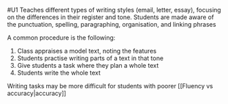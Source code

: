 #U1
Teaches different types of writing styles (email, letter, essay), focusing on the differences in their register and tone. Students are made aware of the punctuation, spelling, paragraphing, organisation, and linking phrases

A common procedure is the following:
1. Class appraises a model text, noting the features
2. Students practise writing parts of a text in that tone
3. Give students a task where they plan a whole text
4. Students write the whole text

Writing tasks may be more difficult for students with poorer [[Fluency vs accuracy|accuracy]]
